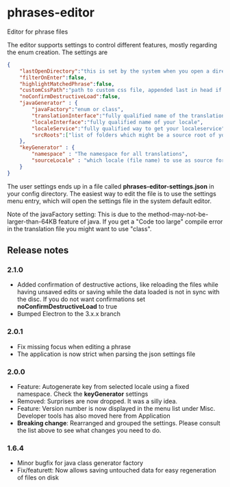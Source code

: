 # phrases-editor
Editor for phrase files

The editor supports settings to control different features, mostly regarding the enum creation. The settings are

```json
{
	"lastOpenDirectory":"this is set by the system when you open a directory",
	"filterOnEnter":false,
	"highlightMatchedPhrase":false,
	"customCssPath":"path to custom css file, appended last in head if set",
	"noConfirmDestructiveLoad":false,
	"javaGenerator" : {
		"javaFactory":"enum or class",
		"translationInterface":"fully qualified name of the translation interface",
		"localeInterface":"fully qualified name of your locale",
		"localeService":"fully qualified way to get your localeservice",
		"srcRoots":["list of folders which might be a source root of your project","usually something like src"]
	},
	"keyGenerator" : {
		"namespace" : "The namespace for all translations",
		"sourceLocale" : "which locale (file name) to use as source for keys"
	}
}
```

The user settings ends up in a file called **phrases-editor-settings.json** in your config directory. The easiest way to edit the file is to use the settings menu entry, which will open the settings file in the system default editor.

Note of the javaFactory setting: This is due to the method-may-not-be-larger-than-64KB feature of java. If you get a "Code too large" compile error in the translation file you might want to use "class".

## Release notes

### 2.1.0
* Added confirmation of destructive actions, like reloading the files while having unsaved edits or saving while the data loaded is not in sync with the disc. If you do not want confirmations set **noConfirmDestructiveLoad** to true
* Bumped Electron to the 3.x.x branch

### 2.0.1
* Fix missing focus when editing a phrase
* The application is now strict when parsing the json settings file

### 2.0.0
* Feature: Autogenerate key from selected locale using a fixed namespace. Check the **keyGenerator** settings
* Removed: Surprises are now dropped. It was a silly idea.
* Feature: Version number is now displayed in the menu list under Misc. Developer tools has also moved here from Application
* **Breaking change**: Rearranged and grouped the settings. Please consult the list above to see what changes you need to do.
### 1.6.4
* Minor bugfix for java class generator factory
* Fix/featurett: Now allows saving untouched data for easy regeneration of files on disk
